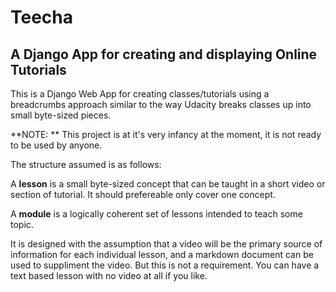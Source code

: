 # Teecha 
## A Django App for creating and displaying Online Tutorials

This is a Django Web App for creating classes/tutorials using a 
breadcrumbs approach similar to the way Udacity breaks classes up into 
small byte-sized pieces. 

**NOTE: ** This project is at it's very infancy at the moment, it is not 
ready to be used by anyone. 

The structure assumed is as follows: 

A **lesson** is a small byte-sized concept that can be taught in a short 
video or section of tutorial. It should prefereable only cover one 
concept. 

A **module** is a logically coherent set of lessons intended to teach some 
topic. 

It is designed with the assumption that a video will be the primary 
source of information for each individual lesson, and a markdown 
document can be used to suppliment the video. But this is not a 
requirement. You can have a text based lesson with no video at all if 
you like. 

